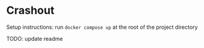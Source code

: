 # Crashout
Setup instructions: run `docker compose up` at the root of the project directory

TODO: update readme
